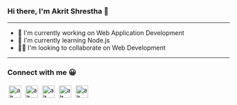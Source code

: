 ### Hi there, I'm Akrit Shrestha 👋

---

- 🔭 I'm currently working on Web Application Development
- 🌱 I'm currently learning Node.js
- 👯‍♂️ I'm looking to collaborate on Web Development

---

### Connect with me 😀

[![alt text][1.1]][1]
[![alt text][2.1]][2]
[![alt text][3.1]][3]
[![alt text][4.1]][4]
[![alt text][5.1]][5]

[1.1]: https://www.flaticon.com/svg/static/icons/svg/733/733579.svg "twitter icon"
[2.1]: https://www.flaticon.com/svg/static/icons/svg/174/174848.svg "facebook icon"
[3.1]: https://www.flaticon.com/svg/static/icons/svg/2111/2111463.svg "instagram icon"
[4.1]: https://www.flaticon.com/svg/static/icons/svg/174/174857.svg "linkedin icon"
[5.1]: https://www.flaticon.com/svg/static/icons/svg/2111/2111425.svg "github icon"
[1]: https://twitter.com/Ekritshrestha
[2]: https://www.facebook.com/ekrit.shrestha
[3]: https://www.instagram.com/ekritstha/
[4]: https://www.linkedin.com/in/akrit-shrestha-769427171/
[5]: https://github.com/ekritstha

<style>
img{
  width:28px;
  height:28px;
  padding: 3px;
}
</style>
